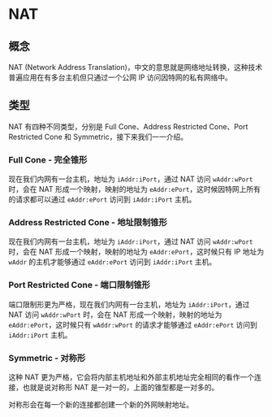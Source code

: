 # NAT

## 概念

NAT (Network Address Translation)，中文的意思就是网络地址转换，这种技术普遍应用在有多台主机但只通过一个公网 IP 访问因特网的私有网络中。

## 类型

NAT 有四种不同类型，分别是 Full Cone、Address Restricted Cone、Port Restricted Cone 和 Symmetric，接下来我们一一介绍。

### Full Cone - 完全锥形

现在我们内网有一台主机，地址为 `iAddr:iPort`，通过 NAT 访问 `wAddr:wPort` 时，会在 NAT 形成一个映射，映射的地址为 `eAddr:ePort`，这时候因特网上所有的请求都可以通过 `eAddr:ePort` 访问到 `iAddr:iPort` 主机。

### Address Restricted Cone - 地址限制锥形

现在我们内网有一台主机，地址为 `iAddr:iPort`，通过 NAT 访问 `wAddr:wPort` 时，会在 NAT 形成一个映射，映射的地址为 `eAddr:ePort`，这时候只有 IP 地址为 `wAddr` 的主机才能够通过 `eAddr:ePort` 访问到 `iAddr:iPort` 主机。

### Port Restricted Cone - 端口限制锥形

端口限制形更为严格，现在我们内网有一台主机，地址为 `iAddr:iPort`，通过 NAT 访问 `wAddr:wPort` 时，会在 NAT 形成一个映射，映射的地址为 `eAddr:ePort`，这时候只有 `wAddr:wPort` 的请求才能够通过 `eAddr:ePort` 访问到 `iAddr:iPort` 主机。

### Symmetric - 对称形

这种 NAT 更为严格，它会将内部主机地址和外部主机地址完全相同的看作一个连接，也就是说对称形 NAT 是一对一的，上面的锥型都是一对多的。

对称形会在每一个新的连接都创建一个新的外网映射地址。

